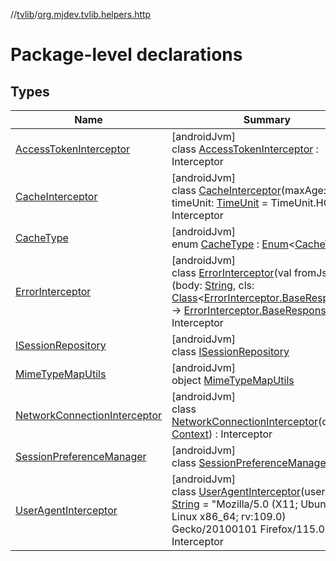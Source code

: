 //[tvlib](../../index.md)/[org.mjdev.tvlib.helpers.http](index.md)

# Package-level declarations

## Types

| Name | Summary |
|---|---|
| [AccessTokenInterceptor](-access-token-interceptor/index.md) | [androidJvm]<br>class [AccessTokenInterceptor](-access-token-interceptor/index.md) : Interceptor |
| [CacheInterceptor](-cache-interceptor/index.md) | [androidJvm]<br>class [CacheInterceptor](-cache-interceptor/index.md)(maxAge: [Int](https://kotlinlang.org/api/latest/jvm/stdlib/kotlin/-int/index.html) = 1, timeUnit: [TimeUnit](https://developer.android.com/reference/kotlin/java/util/concurrent/TimeUnit.html) = TimeUnit.HOURS) : Interceptor |
| [CacheType](-cache-type/index.md) | [androidJvm]<br>enum [CacheType](-cache-type/index.md) : [Enum](https://kotlinlang.org/api/latest/jvm/stdlib/kotlin/-enum/index.html)&lt;[CacheType](-cache-type/index.md)&gt; |
| [ErrorInterceptor](-error-interceptor/index.md) | [androidJvm]<br>class [ErrorInterceptor](-error-interceptor/index.md)(val fromJson: (body: [String](https://kotlinlang.org/api/latest/jvm/stdlib/kotlin/-string/index.html), cls: [Class](https://developer.android.com/reference/kotlin/java/lang/Class.html)&lt;[ErrorInterceptor.BaseResponse](-error-interceptor/-base-response/index.md)&gt;) -&gt; [ErrorInterceptor.BaseResponse](-error-interceptor/-base-response/index.md)?) : Interceptor |
| [ISessionRepository](-i-session-repository/index.md) | [androidJvm]<br>class [ISessionRepository](-i-session-repository/index.md) |
| [MimeTypeMapUtils](-mime-type-map-utils/index.md) | [androidJvm]<br>object [MimeTypeMapUtils](-mime-type-map-utils/index.md) |
| [NetworkConnectionInterceptor](-network-connection-interceptor/index.md) | [androidJvm]<br>class [NetworkConnectionInterceptor](-network-connection-interceptor/index.md)(context: [Context](https://developer.android.com/reference/kotlin/android/content/Context.html)) : Interceptor |
| [SessionPreferenceManager](-session-preference-manager/index.md) | [androidJvm]<br>class [SessionPreferenceManager](-session-preference-manager/index.md) |
| [UserAgentInterceptor](-user-agent-interceptor/index.md) | [androidJvm]<br>class [UserAgentInterceptor](-user-agent-interceptor/index.md)(userAgent: [String](https://kotlinlang.org/api/latest/jvm/stdlib/kotlin/-string/index.html) = &quot;Mozilla/5.0 (X11; Ubuntu; Linux x86_64; rv:109.0) Gecko/20100101 Firefox/115.0&quot;) : Interceptor |

